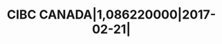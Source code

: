 ---
layout: asset
title: CIBC CANADA|1,086220000|2017-02-21|                         
isin: XS0287338015
---